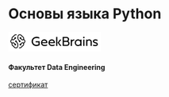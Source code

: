 # Основы языка Python

![](logoGB.png)
#### Факультет Data Engineering

[сертификат](https://gb.ru/go/2PfuSu)
